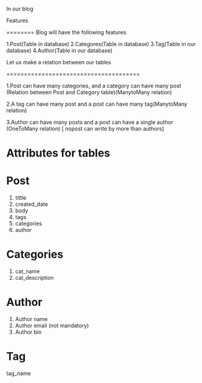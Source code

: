 In our blog

Features

========
Blog will have the following features

1.Post(Table in database)
2.Categores(Table in database)
3.Tag(Table in our database)
4.Author(Table in our database)

Let us make a relation between our tables

======================================

1.Post can have many categories, and a category can have many post (Relation between Post and Category table)(ManytoMany relation)

2.A tag can have many post and a post can have many tag(ManytoMany relation)

3.Author can have many posts and a post can have a single author (OneToMany relation) [ nopost can write by more than authors]

Attributes for tables
====================
Post
====
1. tittle
2. created_date
3. body
4. tags
5. categories
6. author

Categories
==========
1. cat_name
2. cat_description

Author
=====
1. Author name
2. Author email (not mandatory)
3. Author bio

Tag
==
tag_name

